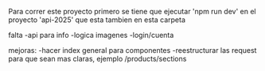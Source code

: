 Para correr este proyecto primero se tiene que ejecutar 'npm run dev' en el proyecto 'api-2025' que esta tambien en esta carpeta

falta
-api para info
-logica imagenes
-login/cuenta

mejoras:
-hacer index general para componentes
-reestructurar las request para que sean mas claras, ejemplo /products/sections